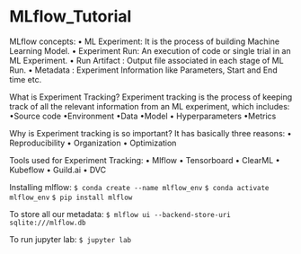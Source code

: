 # MLflow_Tutorial

MLflow concepts:
• ML Experiment: It is the process of building Machine Learning Model.
• Experiment Run: An execution of code or single trial in an ML Experiment.
• Run Artifact : Output file associated in each stage of ML Run.
• Metadata : Experiment Information like Parameters, Start and End time etc.


What is Experiment Tracking?
Experiment tracking is the process of keeping track of all the relevant information from an ML
experiment, which includes:
•Source code
•Environment
•Data
•Model
• Hyperparameters
•Metrics

Why is Experiment tracking is so important?
It has basically three reasons:
• Reproducibility
• Organization
• Optimization

Tools used for Experiment Tracking:
• Mlflow
• Tensorboard
• ClearML
• Kubeflow
• Guild.ai
• DVC

Installing mlflow:
`$ conda create --name mlflow_env`
`$ conda activate mlflow_env`
`$ pip install mlflow`

To store all our metadata:
`$ mlflow ui --backend-store-uri sqlite:///mlflow.db`

To run jupyter lab:
`$ jupyter lab`
